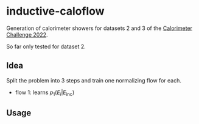 # inductive-caloflow

Generation of calorimeter showers for datasets 2 and 3 of the [Calorimeter Challenge 2022](https://calochallenge.github.io/homepage/).

So far only tested for dataset 2.

## Idea

Split the problem into 3 steps and train one normalizing flow for each.
- flow 1: learns $p_1(E_i | E_\text{inc})$


## Usage

